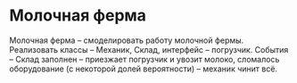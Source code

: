 # Молочная ферма

Молочная ферма – смоделировать работу молочной фермы. Реализовать классы – Механик, Склад, интерфейс – погрузчик. События – Склад заполнен – приезжает погрузчик и увозит молоко, сломалось оборудование (с некоторой долей вероятности) – механик чинит всё.
